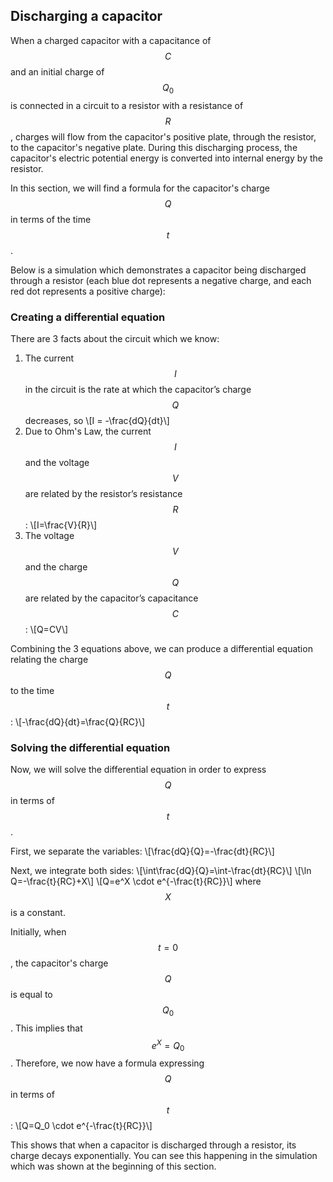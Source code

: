 ## Discharging a capacitor

When a charged capacitor with a capacitance of $$C$$ and an initial charge of $$Q_0$$ is connected in a circuit to a resistor with a resistance of $$R$$, charges will flow from the capacitor's positive plate, through the resistor, to the capacitor's negative plate. During this discharging process, the capacitor's electric potential energy is converted into internal energy by the resistor.

In this section, we will find a formula for the capacitor's charge $$Q$$ in terms of the time $$t$$.

Below is a simulation which demonstrates a capacitor being discharged through a resistor (each blue dot represents a negative charge, and each red dot represents a positive charge):

<div id="discharging-simulation"></div>

### Creating a differential equation

There are 3 facts about the circuit which we know:

1. The current $$I$$ in the circuit is the rate at which the capacitor’s charge $$Q$$ decreases, so \\[I = -\frac{dQ}{dt}\\]
2. Due to Ohm's Law, the current $$I$$ and the voltage $$V$$ are related by the resistor’s resistance $$R$$: \\[I=\frac{V}{R}\\]
3. The voltage $$V$$ and the charge $$Q$$ are related by the capacitor’s capacitance $$C$$: \\[Q=CV\\]

Combining the 3 equations above, we can produce a differential equation relating the charge $$Q$$ to the time $$t$$: \\[-\frac{dQ}{dt}=\frac{Q}{RC}\\]

### Solving the differential equation

Now, we will solve the differential equation in order to express $$Q$$ in terms of $$t$$.

First, we separate the variables:
\\[\frac{dQ}{Q}=-\frac{dt}{RC}\\]

Next, we integrate both sides:
\\[\int\frac{dQ}{Q}=\int-\frac{dt}{RC}\\]
\\[\ln Q=-\frac{t}{RC}+X\\]
\\[Q=e^X \cdot e^{-\frac{t}{RC}}\\]
where $$X$$ is a constant.

Initially, when $$t=0$$, the capacitor's charge $$Q$$ is equal to $$Q_0$$. This implies that $$e^X=Q_0$$. Therefore, we now have a formula expressing $$Q$$ in terms of $$t$$:
\\[Q=Q_0 \cdot e^{-\frac{t}{RC}}\\]

This shows that when a capacitor is discharged through a resistor, its charge decays exponentially. You can see this happening in the simulation which was shown at the beginning of this section.
